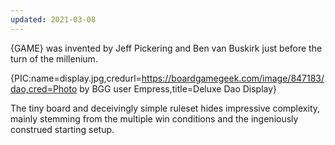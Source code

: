 ```yaml
---
updated: 2021-03-08
---
```


{GAME} was invented by Jeff Pickering and Ben van Buskirk just before the turn of the millenium.

{PIC:name=display.jpg,credurl=https://boardgamegeek.com/image/847183/dao,cred=Photo by BGG user Empress,title=Deluxe Dao Display}

The tiny board and deceivingly simple ruleset hides impressive complexity, mainly stemming from the multiple win conditions and the ingeniously construed starting setup.
